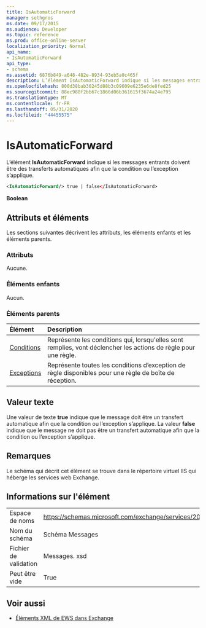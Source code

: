 ```yaml
---
title: IsAutomaticForward
manager: sethgros
ms.date: 09/17/2015
ms.audience: Developer
ms.topic: reference
ms.prod: office-online-server
localization_priority: Normal
api_name:
- IsAutomaticForward
api_type:
- schema
ms.assetid: 6876b849-a648-482e-8934-93eb5a0c465f
description: L’élément IsAutomaticForward indique si les messages entrants doivent être des transferts automatiques afin que la condition ou l’exception s’applique.
ms.openlocfilehash: 800d38bab30245d88b3c09609e6235e6de8fed25
ms.sourcegitcommit: 88ec988f2bb67c1866d06b361615f3674a24e795
ms.translationtype: MT
ms.contentlocale: fr-FR
ms.lasthandoff: 05/31/2020
ms.locfileid: "44455575"
---
```

# <a name="isautomaticforward"></a>IsAutomaticForward

L’élément **IsAutomaticForward** indique si les messages entrants doivent être des transferts automatiques afin que la condition ou l’exception s’applique. 
  
```XML
<IsAutomaticForward/> true | false</IsAutomaticForward>
```

 **Boolean**
## <a name="attributes-and-elements"></a>Attributs et éléments

Les sections suivantes décrivent les attributs, les éléments enfants et les éléments parents.
  
### <a name="attributes"></a>Attributs

Aucune.
  
### <a name="child-elements"></a>Éléments enfants

Aucun.
  
### <a name="parent-elements"></a>Éléments parents

|**Élément**|**Description**|
|:-----|:-----|
|[Conditions](conditions.md) <br/> |Représente les conditions qui, lorsqu'elles sont remplies, vont déclencher les actions de règle pour une règle.  <br/> |
|[Exceptions](exceptions.md) <br/> |Représente toutes les conditions d’exception de règle disponibles pour une règle de boîte de réception.  <br/> |
   
## <a name="text-value"></a>Valeur texte

Une valeur de texte **true** indique que le message doit être un transfert automatique afin que la condition ou l’exception s’applique. La valeur **false** indique que le message ne doit pas être un transfert automatique afin que la condition ou l’exception s’applique. 
  
## <a name="remarks"></a>Remarques

Le schéma qui décrit cet élément se trouve dans le répertoire virtuel IIS qui héberge les services web Exchange.
  
## <a name="element-information"></a>Informations sur l'élément

|||
|:-----|:-----|
|Espace de noms  <br/> |https://schemas.microsoft.com/exchange/services/2006/messages  <br/> |
|Nom du schéma  <br/> |Schéma Messages  <br/> |
|Fichier de validation  <br/> |Messages. xsd  <br/> |
|Peut être vide  <br/> |True  <br/> |
   
## <a name="see-also"></a>Voir aussi



- [Éléments XML de EWS dans Exchange](ews-xml-elements-in-exchange.md)

